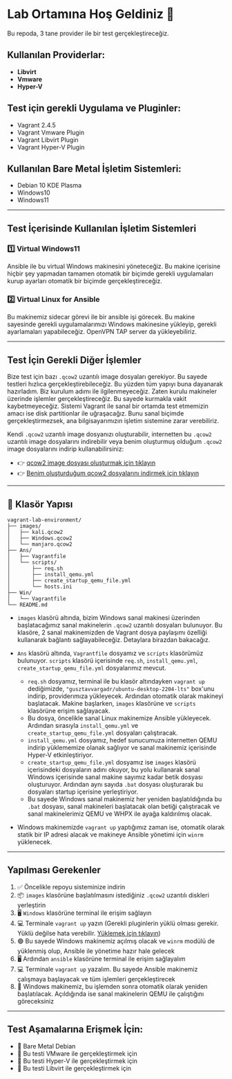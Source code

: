 # Lab Ortamına Hoş Geldiniz 👋

Bu repoda, 3 tane provider ile bir test gerçekleştireceğiz.

## Kullanılan Providerlar:
- **Libvirt**
- **Vmware**
- **Hyper-V**

## Test için gerekli Uygulama ve Pluginler:
- Vagrant 2.4.5  
- Vagrant Vmware Plugin  
- Vagrant Libvirt Plugin  
- Vagrant Hyper-V Plugin  

## Kullanılan Bare Metal İşletim Sistemleri:
- Debian 10 KDE Plasma  
- Windows10  
- Windows11  

---

## Test İçerisinde Kullanılan İşletim Sistemleri

### 1️⃣ Virtual Windows11  
Ansible ile bu virtual Windows makinesini yöneteceğiz. Bu makine içerisine hiçbir şey yapmadan tamamen otomatik bir biçimde gerekli uygulamaları kurup ayarları otomatik bir biçimde gerçekleştireceğiz.

### 2️⃣ Virtual Linux for Ansible  
Bu makinemiz sidecar görevi ile bir ansible işi görecek. Bu makine sayesinde gerekli uygulamalarımızı Windows makinesine yükleyip, gerekli ayarlamaları yapabileceğiz. OpenVPN TAP server da yükleyebiliriz.

---

## Test İçin Gerekli Diğer İşlemler

Bize test için bazı `.qcow2` uzantılı image dosyaları gerekiyor. Bu sayede testleri hızlıca gerçekleştirebileceğiz. Bu yüzden tüm yapıyı buna dayanarak hazırladım. Biz kurulum adımı ile ilgilenmeyeceğiz. Zaten kurulu makineler üzerinde işlemler gerçekleştireceğiz. Bu sayede kurmakla vakit kaybetmeyeceğiz. Sistemi Vagrant ile sanal bir ortamda test etmemizin amacı ise disk partitionlar ile uğraşacağız. Bunu sanal biçimde gerçekleştirmezsek, ana bilgisayarımızın işletim sistemine zarar verebiliriz.

Kendi `.qcow2` uzantılı image dosyanızı oluşturabilir, internetten bu `.qcow2` uzantılı image dosyalarını indirebilir veya benim oluşturmuş olduğum `.qcow2` image dosyalarını indirip kullanabilirsiniz:

- 👉 [qcow2 image dosyası oluşturmak için tıklayın](#)
- 👉 [Benim oluşturduğum qcow2 dosyalarını indirmek için tıklayın](#)

---

## 📁 Klasör Yapısı

```
vagrant-lab-environment/
├── images/
│   ├── kali.qcow2
│   ├── Windows.qcow2
│   └── manjaro.qcow2
├── Ans/
│   ├── Vagrantfile
│   └── scripts/
│       ├── req.sh
│       ├── install_qemu.yml
│       ├── create_startup_qemu_file.yml
│       └── hosts.ini
├── Win/
│   └── Vagrantfile
└── README.md
```


- `images` klasörü altında, bizim Windows sanal makinesi üzerinden başlatacağımız sanal makinelerin `.qcow2` uzantılı dosyaları bulunuyor. Bu klasöre, 2 sanal makinemizden de Vagrant dosya paylaşımı özelliği kullanarak bağlantı sağlayabileceğiz. Detaylara birazdan bakacağız.

- `Ans` klasörü altında, `Vagrantfile` dosyamız ve `scripts` klasörümüz bulunuyor. `scripts` klasörü içerisinde `req.sh`, `install_qemu.yml`, `create_startup_qemu_file.yml` dosyalarımız mevcut.

  - `req.sh` dosyamız, terminal ile bu klasör altındayken `vagrant up` dediğimizde, `"gusztavvargadr/ubuntu-desktop-2204-lts"` box'unu indirip, providerımıza yükleyecek. Ardından otomatik olarak makineyi başlatacak. Makine başlarken, `images` klasörüne ve `scripts` klasörüne erişim sağlayacak.
  - Bu dosya, öncelikle sanal Linux makinemize Ansible yükleyecek. Ardından sırasıyla `install_qemu.yml` ve `create_startup_qemu_file.yml` dosyaları çalıştıracak.
  - `install_qemu.yml` dosyamız, hedef sunucumuza internetten QEMU indirip yüklememize olanak sağlıyor ve sanal makinemiz içerisinde Hyper-V etkinleştiriyor.
  - `create_startup_qemu_file.yml` dosyamız ise `images` klasörü içerisindeki dosyaların adını okuyor, bu yolu kullanarak sanal Windows içerisinde sanal makine sayımız kadar betik dosyası oluşturuyor. Ardından aynı sayıda `.bat` dosyası oluşturarak bu dosyaları startup içerisine yerleştiriyor.
  - Bu sayede Windows sanal makinemiz her yeniden başlatıldığında bu `.bat` dosyası, sanal makineleri başlatacak olan betiği çalıştıracak ve sanal makinelerimiz QEMU ve WHPX ile ayağa kaldırılmış olacak.

- Windows makinemizde `vagrant up` yaptığımız zaman ise, otomatik olarak statik bir IP adresi alacak ve makineye Ansible yönetimi için `winrm` yüklenecek.

---

## Yapılması Gerekenler

1. ✅ Öncelikle repoyu sisteminize indirin  
2. 📦 `images` klasörüne başlatılmasını istediğiniz `.qcow2` uzantılı diskleri yerleştirin  
3. 🖥️ `Windows` klasörüne terminal ile erişim sağlayın  
4. 💻 Terminale `vagrant up` yazın (Gerekli pluginlerin yüklü olması gerekir. Yüklü değilse hata verebilir. [Yüklemek için tıklayın](#))  
5. 🟢 Bu sayede Windows makinemiz açılmış olacak ve `winrm` modülü de yüklenmiş olup, Ansible ile yönetime hazır hale gelecek  
6. 🖥️ Ardından `ansible` klasörüne terminal ile erişim sağlayalım  
7. 💻 Terminale `vagrant up` yazalım. Bu sayede Ansible makinemiz çalışmaya başlayacak ve tüm işlemleri gerçekleştirecek  
8. 🔄 Windows makinemiz, bu işlemden sonra otomatik olarak yeniden başlatılacak. Açıldığında ise sanal makinelerin QEMU ile çalıştığını göreceksiniz  

---

## Test Aşamalarına Erişmek İçin:

- 🧪 Bare Metal Debian  
- 🧪 Bu testi VMware ile gerçekleştirmek için  
- 🧪 Bu testi Hyper-V ile gerçekleştirmek için  
- 🧪 Bu testi Libvirt ile gerçekleştirmek için  
